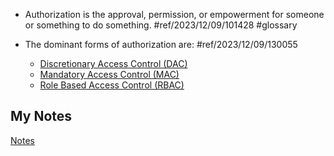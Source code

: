 - Authorization is the approval, permission, or empowerment for someone or something to do something. #ref/2023/12/09/101428 #glossary

- The dominant forms of authorization are: #ref/2023/12/09/130055
	- [Discretionary Access Control (DAC)](discretionary-access-control.md)
	- [Mandatory Access Control (MAC)](mandatory-access-control.md)
	- [Role Based Access Control (RBAC)](role-based-access-control.md)
## My Notes
[Notes](mynotes/authorization-notes.md)
